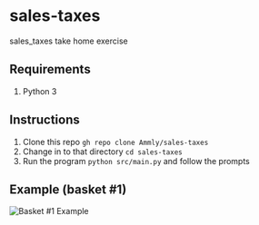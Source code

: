 # sales-taxes

sales_taxes take home exercise

## Requirements

1. Python 3

## Instructions

1. Clone this repo ` gh repo clone Ammly/sales-taxes `
2. Change in to that directory ` cd sales-taxes `
3. Run the program ` python src/main.py ` and follow the prompts

## Example (basket #1)

![Basket #1 Example](basket#1.png)
